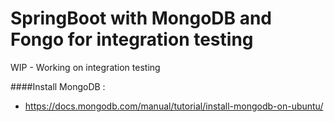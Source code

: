 # SpringBoot with MongoDB and Fongo for integration testing
WIP - Working on integration testing

####Install MongoDB :
 * https://docs.mongodb.com/manual/tutorial/install-mongodb-on-ubuntu/
